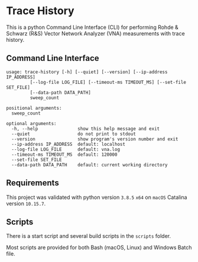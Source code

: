 # Trace History

This is a python Command Line Interface (CLI) for performing Rohde & Schwarz (R&S) Vector Network Analyzer (VNA) measurements with trace history.

## Command Line Interface

```comment
usage: trace-history [-h] [--quiet] [--version] [--ip-address IP_ADDRESS]
         [--log-file LOG_FILE] [--timeout-ms TIMEOUT_MS] [--set-file SET_FILE]
         [--data-path DATA_PATH]
         sweep_count

positional arguments:
  sweep_count

optional arguments:
  -h, --help               show this help message and exit
  --quiet                  do not print to stdout
  --version                show program's version number and exit
  --ip-address IP_ADDRESS  default: localhost
  --log-file LOG_FILE      default: vna.log
  --timeout-ms TIMEOUT_MS  default: 120000
  --set-file SET_FILE
  --data-path DATA_PATH    default: current working directory
```

## Requirements

This project was validated with python version `3.8.5` `x64` on `macOS` Catalina version `10.15.7`.

## Scripts

There is a start script and several build scripts in the `scripts` folder.

Most scripts are provided for both Bash (macOS, Linux) and Windows Batch file.

